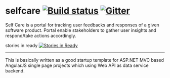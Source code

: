# selfcare [![Build status](https://ci.appveyor.com/api/projects/status/wnai7fj3am73hil7?svg=true)](https://ci.appveyor.com/project/Lilanga/selfcare) [![Gitter](https://badges.gitter.im/Join%20Chat.svg)](https://gitter.im/SoftCrafters/selfcare?utm_source=badge&utm_medium=badge&utm_campaign=pr-badge)

Self Care is a portal for tracking user feedbacks and responses of a given software product. Portal enable stakeholders to gather user insights and respond/take actions accordingly. 

stories in ready [![Stories in Ready](https://badge.waffle.io/SoftCrafters/selfcare.png?label=ready&title=Ready)](http://waffle.io/SoftCrafters/selfcare)

***

This is basically written as a good startup template for ASP.NET MVC based AngularJS single page projects which using Web API as data service backend.
